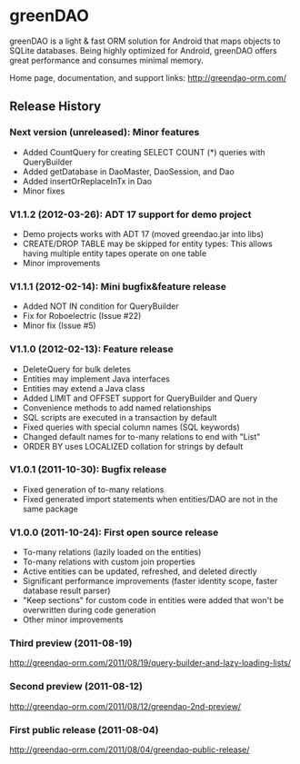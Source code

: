 greenDAO
========
greenDAO is a light & fast ORM solution for Android that maps objects to SQLite databases. Being highly optimized for Android, greenDAO offers great performance and consumes minimal memory.

Home page, documentation, and support links: http://greendao-orm.com/

Release History
---------------
### Next version (unreleased): Minor features
* Added CountQuery for creating SELECT COUNT (*) queries with QueryBuilder
* Added getDatabase in DaoMaster, DaoSession, and Dao
* Added insertOrReplaceInTx in Dao
* Minor fixes

### V1.1.2 (2012-03-26): ADT 17 support for demo project
* Demo projects works with ADT 17 (moved greendao.jar into libs)
* CREATE/DROP TABLE may be skipped for entity types: This allows having multiple entity tapes operate on one table
* Minor improvements

### V1.1.1 (2012-02-14): Mini bugfix&feature release
* Added NOT IN condition for QueryBuilder
* Fix for Roboelectric (Issue #22)
* Minor fix (Issue #5)

### V1.1.0 (2012-02-13): Feature release
* DeleteQuery for bulk deletes
* Entities may implement Java interfaces
* Entities may extend a Java class
* Added LIMIT and OFFSET support for QueryBuilder and Query
* Convenience methods to add named relationships
* SQL scripts are executed in a transaction by default
* Fixed queries with special column names (SQL keywords)
* Changed default names for to-many relations to end with "List"
* ORDER BY uses LOCALIZED collation for strings by default

### V1.0.1 (2011-10-30): Bugfix release
* Fixed generation of to-many relations
* Fixed generated import statements when entities/DAO are not in the same package

### V1.0.0 (2011-10-24): First open source release
* To-many relations (lazily loaded on the entities)
* To-many relations with custom join properties
* Active entities can be updated, refreshed, and deleted directly
* Significant performance improvements (faster identity scope, faster database result parser)
* "Keep sections" for custom code in entities were added that won't be overwritten during code generation
* Other minor improvements

### Third preview (2011-08-19) 
http://greendao-orm.com/2011/08/19/query-builder-and-lazy-loading-lists/

### Second preview (2011-08-12) 
http://greendao-orm.com/2011/08/12/greendao-2nd-preview/

### First public release (2011-08-04) 
http://greendao-orm.com/2011/08/04/greendao-public-release/
